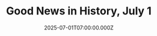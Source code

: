 ---
title: "Good News in History, July 1"
date: 2025-07-01T07:00:00.000Z
category: Human Kindness
externalLink: "https://www.goodnewsnetwork.org/events060701/"
image: ""
excerpt: "122 years ago today, the starting pistol rang out for the first Tour de France, the most prestigious cycling competition today. Set up and sponsored by the newspaper L’Auto, ancestor of the current daily, L’Équipe, it ran from the 1st to 19th of July in six stages over 2,428 km (1,509 miles) and was won […] The post Good News…"
---
